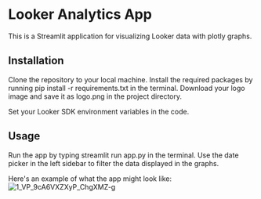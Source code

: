 # Looker Analytics App
This is a Streamlit application for visualizing Looker data with plotly graphs.

## Installation
Clone the repository to your local machine.
Install the required packages by running pip install -r requirements.txt in the terminal.
Download your logo image and save it as logo.png in the project directory.

Set your Looker SDK environment variables in the code.

## Usage
Run the app by typing streamlit run app.py in the terminal.
Use the date picker in the left sidebar to filter the data displayed in the graphs.

Here's an example of what the app might look like:
![1_VP_9cA6VXZXyP_ChgXMZ-g](https://user-images.githubusercontent.com/73759636/222361584-22e67503-409d-4962-a8f5-6efa705c3257.gif)
